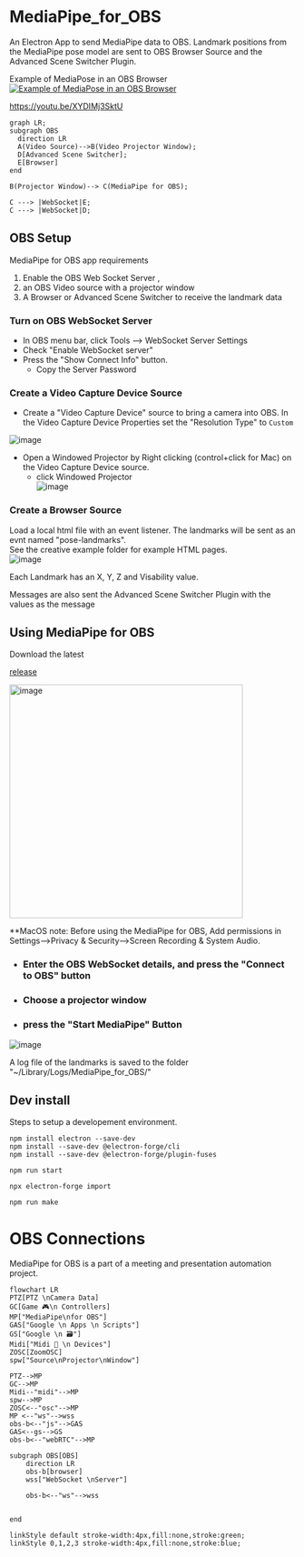 # MediaPipe_for_OBS
An Electron App to send MediaPipe data to OBS. Landmark positions from the MediaPipe pose model are sent to OBS Browser Source and the Advanced Scene Switcher Plugin.   

Example of MediaPose in an OBS Browser
[![Example of MediaPose in an OBS Browser](https://github.com/UUoocl/MediaPipe_for_OBS/assets/99063397/3bddd524-10ec-446f-a324-53e8423782bd)](https://youtu.be/XYDIMj3SktU)


https://youtu.be/XYDIMj3SktU
```mermaid
graph LR;
subgraph OBS
  direction LR
  A(Video Source)-->B(Video Projector Window);
  D[Advanced Scene Switcher];
  E[Browser]
end

B(Projector Window)--> C(MediaPipe for OBS);

C ---> |WebSocket|E;
C ---> |WebSocket|D;

```

## OBS Setup
MediaPipe for OBS app requirements
1. Enable the OBS Web Socket Server ,
2. an OBS Video source with a projector window
3. A Browser or Advanced Scene Switcher to receive the landmark data



### Turn on OBS WebSocket Server
- In OBS menu bar, click Tools --> WebSocket Server Settings
- Check "Enable WebSocket server"
- Press the "Show Connect Info" button.
  - Copy the Server Password

### Create a Video Capture Device Source
- Create a "Video Capture Device" source to bring a camera into OBS. In the Video Capture Device Properties set the "Resolution Type" to `Custom`

![image](https://github.com/UUoocl/MediaPipe_for_OBS/assets/99063397/bf046b53-b8b9-403c-88d7-69c601a672ab)

- Open a Windowed Projector by  Right clicking (control+click for Mac) on the Video Capture Device source.
  - click Windowed Projector  
 ![image](https://github.com/UUoocl/MediaPipe_for_OBS/assets/99063397/dc80a9f6-c6a9-454c-af02-fcfe1d437be4)


### Create a Browser Source
Load a local html file with an event listener. 
The landmarks will be sent as an evnt named "pose-landmarks".  
See the creative example folder for example HTML pages.  
![image](https://github.com/UUoocl/MediaPipe_for_OBS/assets/99063397/6d158908-8a9d-41de-b0e1-e775edab998c)


Each Landmark has an X, Y, Z and Visability value.  

Messages are also sent the Advanced Scene Switcher Plugin with the values as the message

## Using MediaPipe for OBS
Download the latest

[release](https://github.com/UUoocl/MediaPipe_for_OBS/releases)

<img width="411" alt="image" src="https://github.com/UUoocl/MediaPipe_for_OBS/assets/99063397/59be3636-5a43-4232-8748-e6c66fe82628">



**MacOS note: Before using the MediaPipe for OBS, Add permissions in Settings-->Privacy & Security-->Screen Recording & System Audio. 

- ### Enter the OBS WebSocket details, and press the "Connect to OBS" button

- ### Choose a projector window
- ### press the "Start MediaPipe" Button
![image](https://github.com/UUoocl/MediaPipe_for_OBS/assets/99063397/eb79cb1e-82ab-4351-abbe-862b0245964e)

A log file of the landmarks is saved to the folder "~/Library/Logs/MediaPipe_for_OBS/"

## Dev install
Steps to setup a developement environment. 
```
npm install electron --save-dev
npm install --save-dev @electron-forge/cli
npm install --save-dev @electron-forge/plugin-fuses
```
```
npm run start
```


```
npx electron-forge import
```

```
npm run make
```


# OBS Connections
MediaPipe for OBS is a part of a meeting and presentation automation project. 

```mermaid
flowchart LR
PTZ[PTZ \nCamera Data]
GC[Game 🎮\n Controllers]
MP["MediaPipe\nfor OBS"]
GAS["Google \n Apps \n Scripts"]
GS["Google \n 🗃️"]
Midi["Midi 🎹 \n Devices"]
ZOSC[ZoomOSC]
spw["Source\nProjector\nWindow"]

PTZ-->MP
GC-->MP
Midi--"midi"-->MP
spw-->MP
ZOSC<--"osc"-->MP
MP <--"ws"-->wss
obs-b<--"js"-->GAS
GAS<--gs-->GS
obs-b<--"webRTC"-->MP

subgraph OBS[OBS]
    direction LR
    obs-b[browser]
    wss["WebSocket \nServer"]

    obs-b<--"ws"-->wss
    
    
end

linkStyle default stroke-width:4px,fill:none,stroke:green;
linkStyle 0,1,2,3 stroke-width:4px,fill:none,stroke:blue;

```
